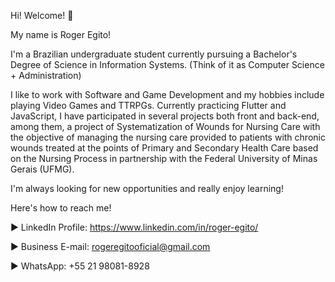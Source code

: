 Hi! Welcome! 👋

My name is Roger Egito!

I'm a Brazilian undergraduate student currently pursuing a Bachelor's Degree of Science in Information Systems. (Think of it as Computer Science + Administration)

I like to work with Software and Game Development and my hobbies include playing Video Games and TTRPGs. Currently practicing Flutter and JavaScript, I have participated in several projects both front and back-end, among them, a project of Systematization of Wounds for Nursing Care with the objective of managing the nursing care provided to patients with chronic wounds treated at the points of Primary and Secondary Health Care based on the Nursing Process in partnership with the Federal University of Minas Gerais (UFMG).

I'm always looking for new opportunities and really enjoy learning!


Here's how to reach me! 

► LinkedIn Profile: https://www.linkedin.com/in/roger-egito/

► Business E-mail: rogeregitooficial@gmail.com

► WhatsApp: +55 21 98081-8928
